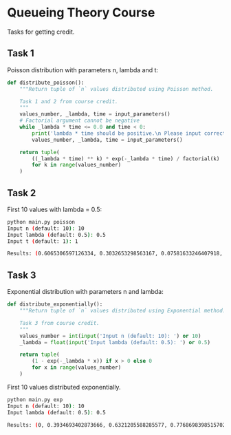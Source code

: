 # Queueing Theory Course

Tasks for getting credit.

## Task 1

Poisson distribution with parameters n, lambda and t:

```Python
def distribute_poisson():
    """Return tuple of `n` values distributed using Poisson method.

    Task 1 and 2 from course credit.
    """
    values_number, _lambda, time = input_parameters()
    # Factorial argument cannot be negative
    while _lambda * time <= 0.0 and time < 0:
        print('lambda * time should be positive.\n Please input correct values\n')
        values_number, _lambda, time = input_parameters()

    return tuple(
        ((_lambda * time) ** k) * exp(-_lambda * time) / factorial(k)
        for k in range(values_number)
    )
```

## Task 2

First 10 values with lambda = 0.5:

```bash
python main.py poisson
Input n (default: 10): 10
Input lambda (default: 0.5): 0.5
Input t (default: 1): 1

Results: (0.6065306597126334, 0.3032653298563167, 0.07581633246407918, 0.012636055410679864, 0.001579506926334983, 0.0001579506926334983, 1.316255771945819e-05, 9.401826942470136e-07, 5.876141839043835e-08, 3.2645232439132415e-09)
```


## Task 3

Exponential distribution with parameters n and lambda:

```Python
def distribute_exponentially():
    """Return tuple of `n` values distributed using Exponential method.

    Task 3 from course credit.
    """
    values_number = int(input('Input n (default: 10): ') or 10)
    _lambda = float(input('Input lambda (default: 0.5): ') or 0.5)

    return tuple(
        (1 - exp(-_lambda * x)) if x > 0 else 0
        for x in range(values_number)
    )
```

First 10 values distributed exponentially.

```bash
python main.py exp
Input n (default: 10): 10
Input lambda (default: 0.5): 0.5

Results: (0, 0.3934693402873666, 0.6321205588285577, 0.7768698398515702, 0.8646647167633873, 0.9179150013761012, 0.950212931632136, 0.9698026165776815, 0.9816843611112658, 0.9888910034617577)
```
